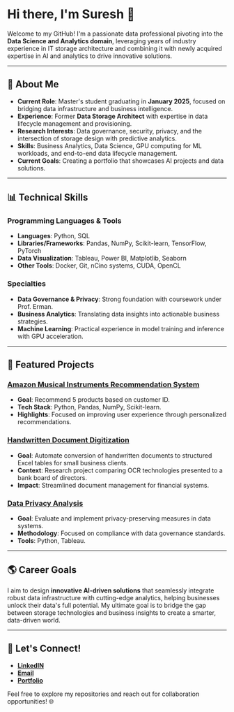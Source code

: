 # Hi there, I'm Suresh 👋

Welcome to my GitHub! I'm a passionate data professional pivoting into the **Data Science and Analytics domain**, leveraging years of industry experience in IT storage architecture and combining it with newly acquired expertise in AI and analytics to drive innovative solutions.

---

## 🔧 About Me

- **Current Role**: Master's student graduating in **January 2025**, focused on bridging data infrastructure and business intelligence.
- **Experience**: Former **Data Storage Architect** with expertise in data lifecycle management and provisioning.
- **Research Interests**: Data governance, security, privacy, and the intersection of storage design with predictive analytics.
- **Skills**: Business Analytics, Data Science, GPU computing for ML workloads, and end-to-end data lifecycle management.
- **Current Goals**: Creating a portfolio that showcases AI projects and data solutions.

---

## 📊 Technical Skills

### Programming Languages & Tools
- **Languages**: Python, SQL
- **Libraries/Frameworks**: Pandas, NumPy, Scikit-learn, TensorFlow, PyTorch
- **Data Visualization**: Tableau, Power BI, Matplotlib, Seaborn
- **Other Tools**: Docker, Git, nCino systems, CUDA, OpenCL

### Specialties
- **Data Governance & Privacy**: Strong foundation with coursework under Prof. Erman.
- **Business Analytics**: Translating data insights into actionable business strategies.
- **Machine Learning**: Practical experience in model training and inference with GPU acceleration.

---

## 🔬 Featured Projects

### [Amazon Musical Instruments Recommendation System](https://github.com/your-repo-link)
- **Goal**: Recommend 5 products based on customer ID.
- **Tech Stack**: Python, Pandas, NumPy, Scikit-learn.
- **Highlights**: Focused on improving user experience through personalized recommendations.

### [Handwritten Document Digitization](https://github.com/your-repo-link)
- **Goal**: Automate conversion of handwritten documents to structured Excel tables for small business clients.
- **Context**: Research project comparing OCR technologies presented to a bank board of directors.
- **Impact**: Streamlined document management for financial systems.

### [Data Privacy Analysis](https://github.com/your-repo-link)
- **Goal**: Evaluate and implement privacy-preserving measures in data systems.
- **Methodology**: Focused on compliance with data governance standards.
- **Tools**: Python, Tableau.

---

## 🌎 Career Goals

I aim to design **innovative AI-driven solutions** that seamlessly integrate robust data infrastructure with cutting-edge analytics, helping businesses unlock their data's full potential. My ultimate goal is to bridge the gap between storage technologies and business insights to create a smarter, data-driven world.

---

## 📢 Let's Connect!

- [**LinkedIN**](https://linkedin.com/in/sureshnkumar)
- [**Email**](mailto:n.sureshkumaar@gmail.com)
- [**Portfolio**](https://www.datascienceportfol.io/sureshkn)

Feel free to explore my repositories and reach out for collaboration opportunities! 🌐

